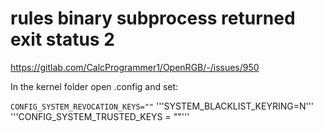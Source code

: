# rules binary subprocess returned exit status 2

https://gitlab.com/CalcProgrammer1/OpenRGB/-/issues/950

In the kernel folder open .config and set:

```CONFIG_SYSTEM_REVOCATION_KEYS=""```
'''SYSTEM_BLACKLIST_KEYRING=N'''
'''CONFIG_SYSTEM_TRUSTED_KEYS = ""'''
